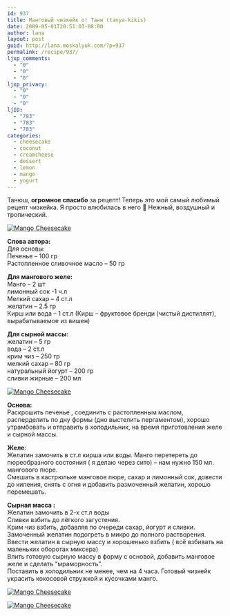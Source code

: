 ```yaml
---
id: 937
title: Манговый чизкейк от Тани (tanya-kikis)
date: 2009-05-01T20:51:03-08:00
author: lana
layout: post
guid: http://lana.moskalyuk.com/?p=937
permalink: /recipe/937/
ljxp_comments:
  - "0"
  - "0"
  - "0"
ljxp_privacy:
  - "0"
  - "0"
  - "0"
ljID:
  - "783"
  - "783"
  - "783"
categories:
  - cheesecake
  - coconut
  - creamcheese
  - dessert
  - lemon
  - mango
  - yogurt
---
```

Танюш, **огромное спасибо** за рецепт! Теперь это мой самый любимый рецепт чизкейка. Я просто влюбилась в него 🙂 Нежный, воздушный и тропический.

<a class="flickr-image alignnone" title="Mango Cheesecake" rel="flickr-mgr" href="http://www.flickr.com/photos/67405678@N00/3485131546/"><img class="flickr-medium" src="http://farm4.static.flickr.com/3327/3485131546_1b7f5d5a36.jpg" alt="Mango Cheesecake" /></a>

**Слова автора:**  
Для основы:  
Печенье &#8211; 100 гр  
Растопленное сливочное масло &#8211; 50 гр

**Для мангового желе:**  
Манго &#8211; 2 шт  
лимонный сок -1 ч.л  
Мелкий сахар &#8211; 4 ст.л  
желатин &#8211; 2.5 гр  
Кирш или вода &#8211; 1 ст.л (Кирш &#8211; фруктовое бренди (чистый дистиллят), вырабатываемое из вишен)

**Для сырной массы:**  
желатин &#8211; 5 гр  
вода &#8211; 2 ст.л  
крим чиз &#8211; 250 гр  
мелкий сахар &#8211; 80 гр  
натуральный йогурт &#8211; 200 гр  
сливки жирные &#8211; 200 мл

<a class="flickr-image alignnone" title="Mango Cheesecake" rel="flickr-mgr" href="http://www.flickr.com/photos/67405678@N00/3484318595/"><img class="flickr-medium" src="http://farm4.static.flickr.com/3410/3484318595_252dd8faeb.jpg" alt="Mango Cheesecake" /></a>

**Основа:**  
Раскрошить печенье , соединить с растопленным маслом, расперделить по дну формы (дно выстелить пергаментом), хорошо утрамбовать и отправить в холодильник, на время приготовления желе и сырной массы.

**Желе**:  
Желатин замочить в ст.л кирша или воды. Манго перетереть до пюреобразного состояния ( я делаю через сито) &#8211; нам нужно 150 мл. мангового пюре.  
Смешать в кастрюльке манговое пюре, сахар и лимонный сок, довести до кипения, снять с огня и добавить размоченный желатин, хорошо перемешать.

**Сырная масса :**  
Желатин замочить в 2-х ст.л воды  
Сливки взбить до лёгкого загустения.  
Крим чиз взбить, добавляя по очереди сахар, йогурт и сливки.  
Замоченный желатин подогреть в микро до полного растворения.  
Ввести желатин в сырную массу и хорошенько взбить ( всё взбивать на маленьких оборотах миксера)  
Влить готовую сырную массу в форму с основой, добавить манговое желе и сделать &#8220;мраморность&#8221;.  
Поставить в холодильник не менее, чем на 4 часа. Готовый чизкейк украсить кокосовой стружкой и кусочками манго.

<a class="flickr-image alignnone" title="Mango Cheesecake" rel="flickr-mgr" href="http://www.flickr.com/photos/67405678@N00/3484315817/"><img class="flickr-medium" src="http://farm4.static.flickr.com/3394/3484315817_77bf8ce297.jpg" alt="Mango Cheesecake" /></a>

<a class="flickr-image alignnone" title="Mango Cheesecake" rel="flickr-mgr" href="http://www.flickr.com/photos/67405678@N00/3484319285/"><img class="flickr-medium" src="http://farm4.static.flickr.com/3407/3484319285_9b6aca2b21.jpg" alt="Mango Cheesecake" /></a>